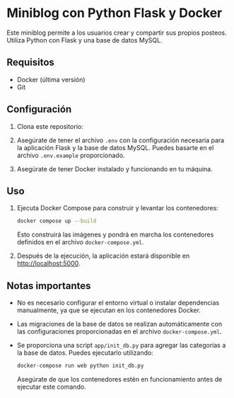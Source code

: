 # Miniblog con Python Flask y Docker

Este miniblog permite a los usuarios crear y compartir sus propios posteos. Utiliza Python con Flask y una base de datos MySQL.

## Requisitos

- Docker (última versión)
- Git

## Configuración

1. Clona este repositorio:


2. Asegúrate de tener el archivo `.env` con la configuración necesaria para la aplicación Flask y la base de datos MySQL. Puedes basarte en el archivo `.env.example` proporcionado.

3. Asegúrate de tener Docker instalado y funcionando en tu máquina.

## Uso

1. Ejecuta Docker Compose para construir y levantar los contenedores:

    ```bash
    docker compose up --build
    ```

    Esto construirá las imágenes y pondrá en marcha los contenedores definidos en el archivo `docker-compose.yml`.

2. Después de la ejecución, la aplicación estará disponible en [http://localhost:5000](http://localhost:5000).

## Notas importantes

- No es necesario configurar el entorno virtual o instalar dependencias manualmente, ya que se ejecutan en los contenedores Docker.
- Las migraciones de la base de datos se realizan automáticamente con las configuraciones proporcionadas en el archivo `docker-compose.yml`.
- Se proporciona una script `app/init_db.py` para agregar las categorías a la base de datos. Puedes ejecutarlo utilizando:

    ```bash
    docker-compose run web python init_db.py
    ```

    Asegúrate de que los contenedores estén en funcionamiento antes de ejecutar este comando.

